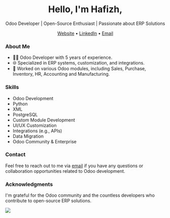 <h1 align="center">Hello, I'm Hafizh,</h1>

<p align="center">
  Odoo Developer | Open-Source Enthusiast | Passionate about ERP Solutions
</p>

<p align="center">
  <a href="#">Website</a> •
  <a href="https://www.linkedin.com/in/hafizh-ibnu-syam-0720b8248/">LinkedIn</a> •
  <a href="mailto:hafizhlf@outlook.com">Email</a>
</p>

### About Me

- 👨‍💻 Odoo Developer with 5 years of experience.
- 🌐 Specialized in ERP systems, customization, and integrations.
- 💼 Worked on various Odoo modules, including Sales, Purchase, Inventory, HR, Accounting and Manufacturing.

### Skills

- Odoo Development
- Python
- XML
- PostgreSQL
- Custom Module Development
- UI/UX Customization
- Integrations (e.g., APIs)
- Data Migration
- Odoo Community & Enterprise

<!-- ### Projects

#### [Project Name](https://github.com/your-username/project-repo)

- Description: [Briefly describe the project and its significance.]
- Contributions: [Mention your role and contributions to the project.]
- Technologies: Odoo [Version], Python, [Other relevant technologies]
- [Any screenshots or GIFs to showcase the project]

#### [Another Project Name](https://github.com/your-username/another-project-repo)

- Description: [Briefly describe the project and its significance.]
- Contributions: [Mention your role and contributions to the project.]
- Technologies: Odoo [Version], Python, [Other relevant technologies]
- [Any screenshots or GIFs to showcase the project]

### GitHub Stats

[You can use tools like GitHub Readme Stats to display dynamic stats about your GitHub activity and contributions.] -->

### Contact

Feel free to reach out to me via [email](mailto:hafizhlf@outlook.com) if you have any questions or collaboration opportunities related to Odoo development.

### Acknowledgments

I'm grateful for the Odoo community and the countless developers who contribute to open-source ERP solutions.

</p>

<picture>
  <source
    srcset="https://github-readme-stats-beta-ashy-85.vercel.app/api?username=hafizhlf&show_icons=true&theme=dark"
    media="(prefers-color-scheme: dark)"
  />
  <source
    srcset="https://github-readme-stats-beta-ashy-85.vercel.app/api?username=hafizhlf&show_icons=true"
    media="(prefers-color-scheme: light), (prefers-color-scheme: no-preference)"
  />
  <img src="https://github-readme-stats-beta-ashy-85.vercel.app/api?username=hafizhlf&show_icons=true" />
</picture>

<!--
**hafizhlf/hafizhlf** is a ✨ _special_ ✨ repository because its `README.md` (this file) appears on your GitHub profile.

Here are some ideas to get you started:

- 🔭 I’m currently working on ...
- 🌱 I’m currently learning ...
- 👯 I’m looking to collaborate on ...
- 🤔 I’m looking for help with ...
- 💬 Ask me about ...
- 📫 How to reach me: ...
- 😄 Pronouns: ...
- ⚡ Fun fact: ...
-->
